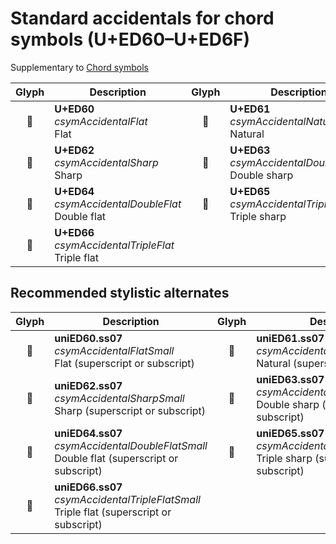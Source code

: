 Standard accidentals for chord symbols (U+ED60–U+ED6F)
======================================================

Supplementary to [Chord symbols](chord-symbols.md)

| **Glyph** | **Description** | **Glyph** | **Description**
| :-------: | --------------- | :-------: | ---------------
|<span class="bravura_large">&#xed60;</span> | **U+ED60**<br/>*csymAccidentalFlat*<br/>Flat | <span class="bravura_large">&#xed61;</span> | **U+ED61**<br/>*csymAccidentalNatural*<br/>Natural
|<span class="bravura_large">&#xed62;</span> | **U+ED62**<br/>*csymAccidentalSharp*<br/>Sharp | <span class="bravura_large">&#xed63;</span> | **U+ED63**<br/>*csymAccidentalDoubleSharp*<br/>Double sharp
|<span class="bravura_large">&#xed64;</span> | **U+ED64**<br/>*csymAccidentalDoubleFlat*<br/>Double flat | <span class="bravura_large">&#xed65;</span> | **U+ED65**<br/>*csymAccidentalTripleSharp*<br/>Triple sharp
|<span class="bravura_large">&#xed66;</span> | **U+ED66**<br/>*csymAccidentalTripleFlat*<br/>Triple flat | &nbsp; | &nbsp;

Recommended stylistic alternates
--------------------------------
| **Glyph** | **Description** | **Glyph** | **Description**
| :-------: | --------------- | :-------: | ---------------
|<span class="bravura_large">&#xf4dc;</span> | **uniED60.ss07**<br/>*csymAccidentalFlatSmall*<br/>Flat (superscript or subscript) | <span class="bravura_large">&#xf4dd;</span> | **uniED61.ss07**<br/>*csymAccidentalNaturalSmall*<br/>Natural (superscript or subscript)
|<span class="bravura_large">&#xf4de;</span> | **uniED62.ss07**<br/>*csymAccidentalSharpSmall*<br/>Sharp (superscript or subscript) | <span class="bravura_large">&#xf4df;</span> | **uniED63.ss07**<br/>*csymAccidentalDoubleSharpSmall*<br/>Double sharp (superscript or subscript)
|<span class="bravura_large">&#xf4e0;</span> | **uniED64.ss07**<br/>*csymAccidentalDoubleFlatSmall*<br/>Double flat (superscript or subscript) | <span class="bravura_large">&#xf4e1;</span> | **uniED65.ss07**<br/>*csymAccidentalTripleSharpSmall*<br/>Triple sharp (superscript or subscript)
|<span class="bravura_large">&#xf4e2;</span> | **uniED66.ss07**<br/>*csymAccidentalTripleFlatSmall*<br/>Triple flat (superscript or subscript) | &nbsp; | &nbsp;